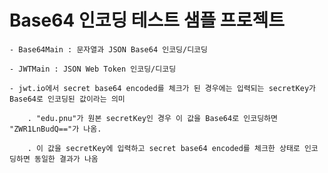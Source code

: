 # Base64 인코딩 테스트 샘플 프로젝트

	- Base64Main : 문자열과 JSON Base64 인코딩/디코딩

	- JWTMain : JSON Web Token 인코딩/디코딩

	- jwt.io에서 secret base64 encoded를 체크가 된 경우에는 입력되는 secretKey가 Base64로 인코딩된 값이라는 의미
	
		. "edu.pnu"가 원본 secretKey인 경우 이 값을 Base64로 인코딩하면 "ZWR1LnBudQ=="가 나옴.
		
		. 이 값을 secretKey에 입력하고 secret base64 encoded를 체크한 상태로 인코딩하면 동일한 결과가 나옴